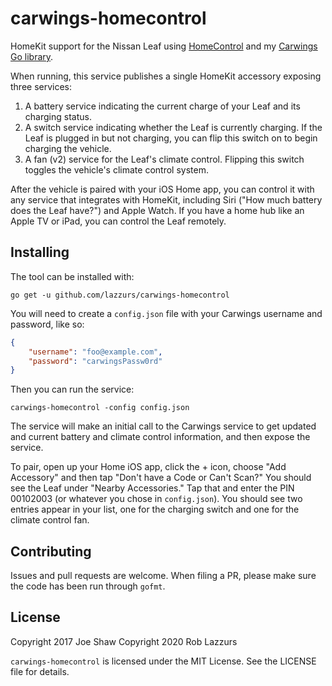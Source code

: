 # carwings-homecontrol

HomeKit support for the Nissan Leaf using
[HomeControl](https://github.com/brutella/hc) and my [Carwings Go
library](https://github.com/lazzurs/carwings).

When running, this service publishes a single HomeKit accessory
exposing three services:

1. A battery service indicating the current charge of your Leaf and
   its charging status.
1. A switch service indicating whether the Leaf is currently charging.
   If the Leaf is plugged in but not charging, you can flip this
   switch on to begin charging the vehicle.
1. A fan (v2) service for the Leaf's climate control.  Flipping this
   switch toggles the vehicle's climate control system.

After the vehicle is paired with your iOS Home app, you can control it
with any service that integrates with HomeKit, including Siri ("How
much battery does the Leaf have?") and Apple Watch.  If you have a
home hub like an Apple TV or iPad, you can control the Leaf remotely.

## Installing

The tool can be installed with:

    go get -u github.com/lazzurs/carwings-homecontrol

You will need to create a `config.json` file with your Carwings
username and password, like so:

```json
{
    "username": "foo@example.com",
    "password": "carwingsPassw0rd"
}
```

Then you can run the service:

    carwings-homecontrol -config config.json

The service will make an initial call to the Carwings service to get
updated and current battery and climate control information, and then
expose the service.

To pair, open up your Home iOS app, click the + icon, choose "Add
Accessory" and then tap "Don't have a Code or Can't Scan?"  You should
see the Leaf under "Nearby Accessories."  Tap that and enter the PIN
00102003 (or whatever you chose in `config.json`).  You should see two
entries appear in your list, one for the charging switch and one for
the climate control fan.

## Contributing

Issues and pull requests are welcome.  When filing a PR, please make
sure the code has been run through `gofmt`.

## License

Copyright 2017 Joe Shaw
Copyright 2020 Rob Lazzurs

`carwings-homecontrol` is licensed under the MIT License.  See the LICENSE file
for details.


